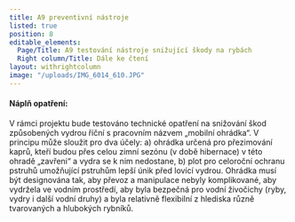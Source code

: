 ```yaml
---
title: A9 preventivní nástroje
listed: true
position: 8
editable_elements:
  Page/Title: A9 testování nástroje snižující škody na rybách
  Right column/Title: Dále ke čtení
layout: withrightcolumn
image: "/uploads/IMG_6014_610.JPG"
---
```

####  Náplň opatření:

V rámci projektu bude testováno technické opatření na snižování škod
způsobených vydrou říční s pracovním názvem „mobilní ohrádka“. V
principu může sloužit pro dva účely: a) ohrádka určená pro přezimování
kaprů, kteří budou přes celou zimní sezónu (v době hibernace) v této
ohradě „zavřeni“ a vydra se k nim nedostane, b) plot pro celoroční
ochranu pstruhů umožňující pstruhům lepší únik před lovící vydrou.
Ohrádka musí být designována tak, aby převoz a manipulace nebyly
komplikované, aby vydržela ve vodním prostředí, aby byla bezpečná pro
vodní živočichy (ryby, vydry i další vodní druhy) a byla relativně
flexibilní z hlediska různě tvarovaných a hlubokých rybníků. 
